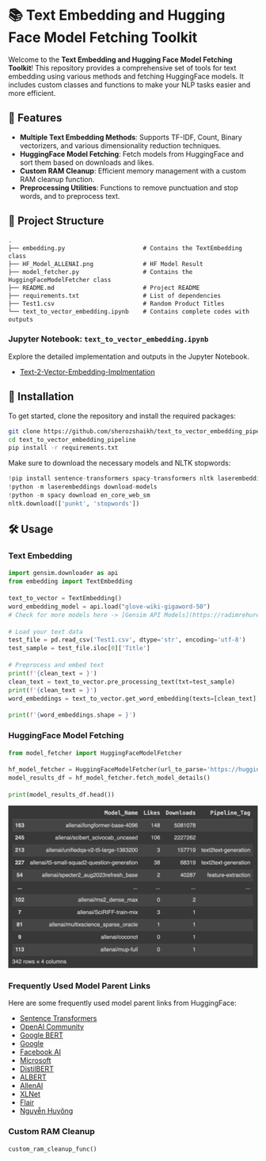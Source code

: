 # 📚 Text Embedding and Hugging Face Model Fetching Toolkit

Welcome to the **Text Embedding and Hugging Face Model Fetching Toolkit**! This repository provides a comprehensive set of tools for text embedding using various methods and fetching HuggingFace models. It includes custom classes and functions to make your NLP tasks easier and more efficient.

## 🌟 Features

- **Multiple Text Embedding Methods**: Supports TF-IDF, Count, Binary vectorizers, and various dimensionality reduction techniques.
- **HuggingFace Model Fetching**: Fetch models from HuggingFace and sort them based on downloads and likes.
- **Custom RAM Cleanup**: Efficient memory management with a custom RAM cleanup function.
- **Preprocessing Utilities**: Functions to remove punctuation and stop words, and to preprocess text.

## 📂 Project Structure

```plaintext
.
├── embedding.py                      # Contains the TextEmbedding class
├── HF_Model_ALLENAI.png              # HF Model Result
├── model_fetcher.py                  # Contains the HuggingFaceModelFetcher class
├── README.md                         # Project README
├── requirements.txt                  # List of dependencies
├── Test1.csv                         # Random Product Titles
└── text_to_vector_embedding.ipynb    # Contains complete codes with outputs
```

### Jupyter Notebook: `text_to_vector_embedding.ipynb`

Explore the detailed implementation and outputs in the Jupyter Notebook.

- [Text-2-Vector-Embedding-Implmentation](text_to_vector_embedding.ipynb)

## 🚀 Installation

To get started, clone the repository and install the required packages:

```bash
git clone https://github.com/sherozshaikh/text_to_vector_embedding_pipeline.git
cd text_to_vector_embedding_pipeline
pip install -r requirements.txt
```

Make sure to download the necessary models and NLTK stopwords:

```python
!pip install sentence-transformers spacy-transformers nltk laserembeddings
!python -m laserembeddings download-models
!python -m spacy download en_core_web_sm
nltk.download(['punkt', 'stopwords'])
```

## 🛠️ Usage

### Text Embedding

```python
import gensim.downloader as api
from embedding import TextEmbedding

text_to_vector = TextEmbedding()
word_embedding_model = api.load("glove-wiki-gigaword-50")
# Check for more models here -> [Gensim API Models](https://radimrehurek.com/gensim/models/word2vec.html)

# Load your text data
test_file = pd.read_csv('Test1.csv', dtype='str', encoding='utf-8')
test_sample = test_file.iloc[0]['Title']

# Preprocess and embed text
print(f'{clean_text = }')
clean_text = text_to_vector.pre_processing_text(txt=test_sample)
print(f'{clean_text = }')
word_embeddings = text_to_vector.get_word_embedding(texts=[clean_text], model_name=word_embedding_model)

print(f'{word_embeddings.shape = }')
```

### HuggingFace Model Fetching

```python
from model_fetcher import HuggingFaceModelFetcher

hf_model_fetcher = HuggingFaceModelFetcher(url_to_parse='https://huggingface.co/allenai', close_time=10)
model_results_df = hf_model_fetcher.fetch_model_details()

print(model_results_df.head())
```
<p align="middle">
  <img src="HF_Model_ALLENAI.png" width="900"/>
</p>

### Frequently Used Model Parent Links

Here are some frequently used model parent links from HuggingFace:

- [Sentence Transformers](https://huggingface.co/sentence-transformers)
- [OpenAI Community](https://huggingface.co/openai-community)
- [Google BERT](https://huggingface.co/google-bert)
- [Google](https://huggingface.co/google)
- [Facebook AI](https://huggingface.co/FacebookAI)
- [Microsoft](https://huggingface.co/microsoft)
- [DistilBERT](https://huggingface.co/distilbert)
- [ALBERT](https://huggingface.co/albert)
- [AllenAI](https://huggingface.co/allenai)
- [XLNet](https://huggingface.co/xlnet)
- [Flair](https://huggingface.co/flair)
- [Nguyễn Huyông](https://huggingface.co/nghuyong)

### Custom RAM Cleanup

```python
custom_ram_cleanup_func()
```
